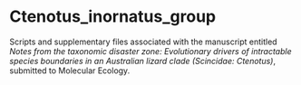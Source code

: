 # Ctenotus_inornatus_group
Scripts and supplementary files associated with the manuscript entitled *Notes from the taxonomic disaster zone: Evolutionary drivers of intractable species boundaries in an Australian lizard clade (Scincidae: Ctenotus)*, submitted to Molecular Ecology.
